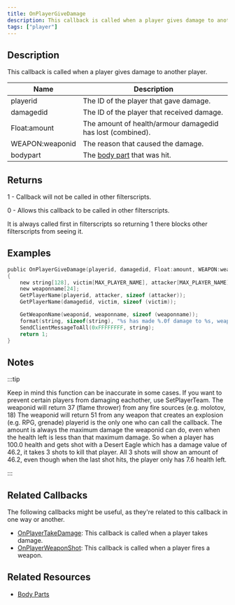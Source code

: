 ```yaml
---
title: OnPlayerGiveDamage
description: This callback is called when a player gives damage to another player.
tags: ["player"]
---
```


## Description

This callback is called when a player gives damage to another player.

| Name            | Description                                                |
|-----------------|------------------------------------------------------------|
| playerid        | The ID of the player that gave damage.                     |
| damagedid       | The ID of the player that received damage.                 |
| Float:amount    | The amount of health/armour damagedid has lost (combined). |
| WEAPON:weaponid | The reason that caused the damage.                         |
| bodypart        | The [body part](../resources/bodyparts) that was hit.      |

## Returns

1 - Callback will not be called in other filterscripts.

0 - Allows this callback to be called in other filterscripts.

It is always called first in filterscripts so returning 1 there blocks other filterscripts from seeing it.

## Examples

```c
public OnPlayerGiveDamage(playerid, damagedid, Float:amount, WEAPON:weaponid, bodypart)
{
    new string[128], victim[MAX_PLAYER_NAME], attacker[MAX_PLAYER_NAME];
    new weaponname[24];
    GetPlayerName(playerid, attacker, sizeof (attacker));
    GetPlayerName(damagedid, victim, sizeof (victim));

    GetWeaponName(weaponid, weaponname, sizeof (weaponname));
    format(string, sizeof(string), "%s has made %.0f damage to %s, weapon: %s, bodypart: %d", attacker, amount, victim, weaponname, bodypart);
    SendClientMessageToAll(0xFFFFFFFF, string);
    return 1;
}
```

## Notes

:::tip

Keep in mind this function can be inaccurate in some cases. If you want to prevent certain players from damaging eachother, use SetPlayerTeam. The weaponid will return 37 (flame thrower) from any fire sources (e.g. molotov, 18) The weaponid will return 51 from any weapon that creates an explosion (e.g. RPG, grenade) playerid is the only one who can call the callback. The amount is always the maximum damage the weaponid can do, even when the health left is less than that maximum damage. So when a player has 100.0 health and gets shot with a Desert Eagle which has a damage value of 46.2, it takes 3 shots to kill that player. All 3 shots will show an amount of 46.2, even though when the last shot hits, the player only has 7.6 health left.

:::

## Related Callbacks

The following callbacks might be useful, as they're related to this callback in one way or another.

- [OnPlayerTakeDamage](OnPlayerTakeDamage): This callback is called when a player takes damage. 
- [OnPlayerWeaponShot](OnPlayerWeaponShot): This callback is called when a player fires a weapon. 

## Related Resources

- [Body Parts](../resources/bodyparts)
